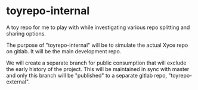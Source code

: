 # toyrepo-internal

A toy repo for me to play with while investigating various repo
splitting and sharing options.

The purpose of "toyrepo-internal" will be to simulate the actual Xyce
repo on gitlab.  It will be the main development repo.

We will create a separate branch for public consumption that will
exclude the early history of the project.  This will be maintained in
sync with master and only this branch will be "published" to a
separate gitlab repo, "toyrepo-external".